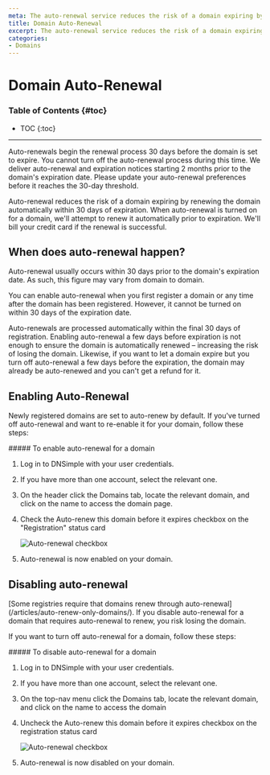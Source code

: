 ```yaml
---
meta: The auto-renewal service reduces the risk of a domain expiring by renewing the domain automatically within 30 days of expiration.
title: Domain Auto-Renewal
excerpt: The auto-renewal service reduces the risk of a domain expiring by renewing the domain automatically within 30 days of expiration.
categories:
- Domains
---
```


# Domain Auto-Renewal

### Table of Contents {#toc}

* TOC
{:toc}

---
<warning>
Auto-renewals begin the renewal process 30 days before the domain is set to expire. You cannot turn off the auto-renewal process during this time. We deliver auto-renewal and expiration notices starting 2 months prior to the domain's expiration date. Please update your auto-renewal preferences before it reaches the 30-day threshold.
</warning>

Auto-renewal reduces the risk of a domain expiring by renewing the domain automatically within 30 days of expiration. When auto-renewal is turned on for a domain, we'll attempt to renew it automatically prior to expiration. We'll bill your credit card if the renewal is successful.

## When does auto-renewal happen?

Auto-renewal usually occurs within 30 days prior to the domain's expiration date. As such, this figure may vary from domain to domain.

You can enable auto-renewal when you first register a domain or any time after the domain has been registered. However, it cannot be turned on within 30 days of the expiration date.

Auto-renewals are processed automatically within the final 30 days of registration. Enabling auto-renewal a few days before expiration is not enough to ensure the domain is automatically renewed – increasing the risk of losing the domain. Likewise, if you want to let a domain expire but you turn off auto-renewal a few days before the expiration, the domain may already be auto-renewed and you can't get a refund for it.

## Enabling Auto-Renewal

Newly registered domains are set to auto-renew by default. If you've turned off auto-renewal and want to re-enable it for your domain, follow these steps:

<div class="section-steps" markdown="1">
##### To enable auto-renewal for a domain

1.  Log in to DNSimple with your user credentials.
1.  If you have more than one account, select the relevant one.
1.  On the header click the <label>Domains</label> tab, locate the relevant domain, and click on the name to access the domain page.
1.  Check the <label>Auto-renew this domain before it expires</label> checkbox on the "Registration" status card

    ![Auto-renewal checkbox](/files/enable-auto-renewal.png)

1.  Auto-renewal is now enabled on your domain.
</div>

## Disabling auto-renewal

<warning>
[Some registries require that domains renew through auto-renewal](/articles/auto-renew-only-domains/). If you disable auto-renewal for a domain that requires auto-renewal to renew, you risk losing the domain.
</warning>

If you want to turn off auto-renewal for a domain, follow these steps:

<div class="section-steps" markdown="1">
##### To disable auto-renewal for a domain

1.  Log in to DNSimple with your user credentials.
1.  If you have more than one account, select the relevant one.
1.  On the top-nav menu click the <label>Domains</label> tab, locate the relevant domain, and click on the name to access the domain
1.  Uncheck the <label>Auto-renew this domain before it expires</label> checkbox on the registration status card

    ![Auto-renewal checkbox](/files/disable-auto-renewal.png)

1.  Auto-renewal is now disabled on your domain.
</div>
